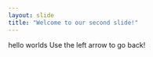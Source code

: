 ```yaml
---
layout: slide
title: "Welcome to our second slide!"
---
```

hello worlds
Use the left arrow to go back!
